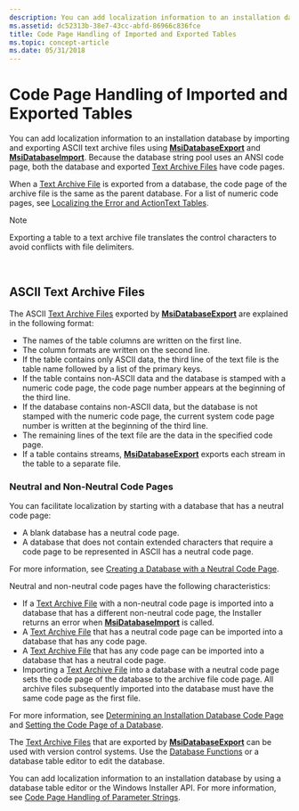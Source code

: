```yaml
---
description: You can add localization information to an installation database by importing and exporting ASCII text archive files using MsiDatabaseExport and MsiDatabaseImport.
ms.assetid: dc52313b-38e7-43cc-abfd-86966c836fce
title: Code Page Handling of Imported and Exported Tables
ms.topic: concept-article
ms.date: 05/31/2018
---
```


# Code Page Handling of Imported and Exported Tables

You can add localization information to an installation database by importing and exporting ASCII text archive files using [**MsiDatabaseExport**](/windows/desktop/api/Msiquery/nf-msiquery-msidatabaseexporta) and [**MsiDatabaseImport**](/windows/desktop/api/Msiquery/nf-msiquery-msidatabaseimporta). Because the database string pool uses an ANSI code page, both the database and exported [Text Archive Files](text-archive-files.md) have code pages.

When a [Text Archive File](text-archive-files.md) is exported from a database, the code page of the archive file is the same as the parent database. For a list of numeric code pages, see [Localizing the Error and ActionText Tables](localizing-the-error-and-actiontext-tables.md).

> [!Note]  
> Exporting a table to a text archive file translates the control characters to avoid conflicts with file delimiters.

 

## ASCII Text Archive Files

The ASCII [Text Archive Files](text-archive-files.md) exported by [**MsiDatabaseExport**](/windows/desktop/api/Msiquery/nf-msiquery-msidatabaseexporta) are explained in the following format:

-   The names of the table columns are written on the first line.
-   The column formats are written on the second line.
-   If the table contains only ASCII data, the third line of the text file is the table name followed by a list of the primary keys.
-   If the table contains non-ASCII data and the database is stamped with a numeric code page, the code page number appears at the beginning of the third line.
-   If the database contains non-ASCII data, but the database is not stamped with the numeric code page, the current system code page number is written at the beginning of the third line.
-   The remaining lines of the text file are the data in the specified code page.
-   If a table contains streams, [**MsiDatabaseExport**](/windows/desktop/api/Msiquery/nf-msiquery-msidatabaseexporta) exports each stream in the table to a separate file.

### Neutral and Non-Neutral Code Pages

You can facilitate localization by starting with a database that has a neutral code page:

-   A blank database has a neutral code page.
-   A database that does not contain extended characters that require a code page to be represented in ASCII has a neutral code page.

For more information, see [Creating a Database with a Neutral Code Page](creating-a-database-with-a-neutral-code-page.md).

Neutral and non-neutral code pages have the following characteristics:

-   If a [Text Archive File](text-archive-files.md) with a non-neutral code page is imported into a database that has a different non-neutral code page, the Installer returns an error when [**MsiDatabaseImport**](/windows/desktop/api/Msiquery/nf-msiquery-msidatabaseimporta) is called.
-   A [Text Archive File](text-archive-files.md) that has a neutral code page can be imported into a database that has any code page.
-   A [Text Archive File](text-archive-files.md) that has any code page can be imported into a database that has a neutral code page.
-   Importing a [Text Archive File](text-archive-files.md) into a database with a neutral code page sets the code page of the database to the archive file code page. All archive files subsequently imported into the database must have the same code page as the first file.

For more information, see [Determining an Installation Database Code Page](determining-an-installation-database-s-code-page.md) and [Setting the Code Page of a Database](setting-the-code-page-of-a-database.md).

The [Text Archive Files](text-archive-files.md) that are exported by [**MsiDatabaseExport**](/windows/desktop/api/Msiquery/nf-msiquery-msidatabaseexporta) can be used with version control systems. Use the [Database Functions](database-functions.md) or a database table editor to edit the database.

You can add localization information to an installation database by using a database table editor or the Windows Installer API. For more information, see [Code Page Handling of Parameter Strings](code-page-handling-of-parameter-strings.md).

 

 



